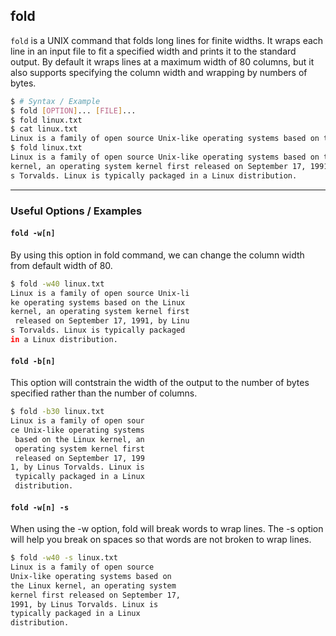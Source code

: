 fold
---

`fold` is a UNIX command that folds long lines for finite widths. It wraps each line in an input file to fit a specified width and prints it to the standard output. By default it wraps lines at a maximum width of 80 columns, but it also supports specifying the column width and wrapping by numbers of bytes.

~~~ bash
$ # Syntax / Example
$ fold [OPTION]... [FILE]...
$ fold linux.txt
$ cat linux.txt
Linux is a family of open source Unix-like operating systems based on the Linux kernel, an operating system kernel first released on September 17, 1991, by Linus Torvalds. Linux is typically packaged in a Linux distribution.
$ fold linux.txt
Linux is a family of open source Unix-like operating systems based on the Linux
kernel, an operating system kernel first released on September 17, 1991, by Linu
s Torvalds. Linux is typically packaged in a Linux distribution.

~~~

---

### Useful Options / Examples

#### `fold -w[n]`

By using this option in fold command, we can change the column width from default width of 80.

~~~ bash
$ fold -w40 linux.txt
Linux is a family of open source Unix-li
ke operating systems based on the Linux
kernel, an operating system kernel first
 released on September 17, 1991, by Linu
s Torvalds. Linux is typically packaged
in a Linux distribution.
~~~


#### `fold -b[n]`

This option will contstrain the width of the output to the number of bytes specified rather than the number of columns.

~~~ bash
$ fold -b30 linux.txt
Linux is a family of open sour
ce Unix-like operating systems
 based on the Linux kernel, an
 operating system kernel first
 released on September 17, 199
1, by Linus Torvalds. Linux is
 typically packaged in a Linux
 distribution.
~~~

#### `fold -w[n] -s`

When using the -w option, fold will break words to wrap lines. The -s option will help you break on spaces so that words are not broken to wrap lines.

~~~ bash
$ fold -w40 -s linux.txt
Linux is a family of open source
Unix-like operating systems based on
the Linux kernel, an operating system
kernel first released on September 17,
1991, by Linus Torvalds. Linux is
typically packaged in a Linux
distribution.
~~~
